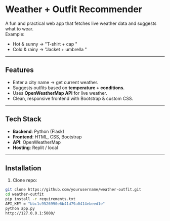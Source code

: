 # Weather + Outfit Recommender

A fun and practical web app that fetches live weather data and suggests what to wear.  
Example:
- Hot & sunny → "T-shirt + cap "
- Cold & rainy → "Jacket + umbrella "

---

## Features
- Enter a city name → get current weather.
- Suggests outfits based on **temperature + conditions**.
- Uses **OpenWeatherMap API** for live weather.
- Clean, responsive frontend with Bootstrap & custom CSS.

---

## Tech Stack
- **Backend**: Python (Flask)
- **Frontend**: HTML, CSS, Bootstrap
- **API**: OpenWeatherMap
- **Hosting**: Replit / local

---

## Installation
1. Clone repo:
```bash
git clone https://github.com/yourusername/weather-outfit.git
cd weather-outfit
pip install -r requirements.txt
API_KEY = "bbc1c9526990e6b41d79a0414ebeed1e"
python app.py
http://127.0.0.1:5000/

